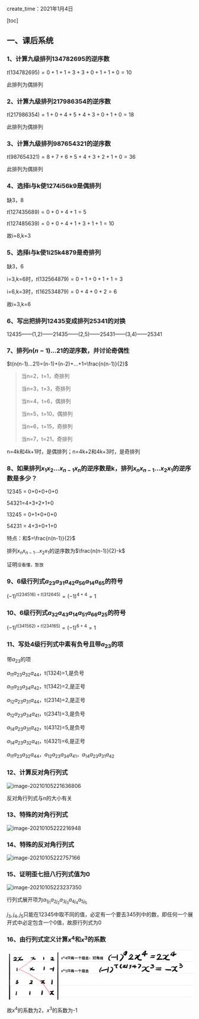 create_time：2021年1月4日

[toc]

## 一、课后系统

### 1、计算九级排列134782695的逆序数

$t(134782695)=0+1+1+3+3+0+1+1+0=10$

此排列为偶排列

### 2、计算九级排列217986354的逆序数

$t(217986354)=1+0+4+5+4+3+0+1+0=18$

此排列为偶排列

### 3、计算九级排列987654321的逆序数

$t(987654321)=8+7+6+5+4+3+2+1+0 = 36$

此排列为偶排列

### 4、选择i与k使1274i56k9是偶排列

缺3，8

$t(127435689)=0+0+4+1=5$

$t(127485639)=0+0+4+1+3+1+1=10$

故i=8,k=3

### 5、选择i与k使1i25k4879是奇排列

缺3，6

i=3,k=6时，$t(132564879)=0+1+0+1+1=3$

i=6,k=3时，$t(162534879)=0+4+0+2 = 6$

故i=3,k=6

### 6、写出把排列12435变成排列25341的对换

12435——(1,2)——21435——(2,5)——25431——(3,4)——25341



### 7、排列$n(n-1)...21$的逆序数，并讨论奇偶性

$t(n(n-1)...21)=(n-1)+(n-2)+...+1=\frac{n(n-1)}{2}$

> 当n=2，t=1，奇排列
>
> 当n=3，t=3，奇排列
>
> 当n=4，t=6，偶排列
>
> 当n=5，t=10，偶排列
>
> 当n=6，t=15，奇排列
>
> 当n=7，t=21，奇排列

n=4k和4k+1时，是偶排列；n=4k+2和4k+3时，是奇排列



### 8、如果排列$x_1x_2...x_{n-1}x_n$的逆序数是k，排列$x_nx_{n-1}...x_2x_1$的逆序数是多少？

12345 = 0+0+0+0+0

54321=4+3+2+1+0

13245 = 0+1+0+0+0

54231 = 4+3+0+1+0

特点：和$=\frac{n(n-1)}{2}$

排列$x_nx_{n-1}...x_2x_1$的逆序数为$\frac{n(n-1)}{2}-k$

证明`没看懂，暂放`



### 9、6级行列式$a_{23}a_{31}a_{42}a_{56}a_{14}a_{65}$的符号

$(-1)^{t(234516)+t(312645)} = (-1)^{4+4}=1$



### 10、6级行列式$a_{32}a_{43}a_{14}a_{51}a_{66}a_{25}$的符号

$(-1)^{t(341562)+t(234165)} = (-1)^{6+4}=1$



### 11、写处4级行列式中素有负号且带$a_{23}$的项

带$a_{23}$的项

$a_{11}a_{23}a_{32}a_{44}$，t(1324)=1​,是负号

$a_{11}a_{23}a_{34}a_{42}，$t(1342)=2,是正号​

$a_{12}a_{23}a_{31}a_{44}，$t(2314)=2,是正号

$a_{12}a_{23}a_{34}a_{41}，$t(2341)=3,是负号

$a_{14}a_{23}a_{31}a_{42}，$t(4312)=5,是负号

$a_{14}a_{23}a_{32}a_{41}，$t(4321)=6,是正号



$a_{11}a_{23}a_{32}a_{44}，a_{12}a_{23}a_{34}a_{41}，a_{14}a_{23}a_{31}a_{42}$



### 12、计算反对角行列式

![image-20210105221636806](C:\Users\lalalala\2020project\math\高等代数\images\行列式求解1.png)

反对角行列式与n的大小有关



### 13、特殊的对角行列式

![image-20210105222216948](C:\Users\lalalala\2020project\math\高等代数\images\行列式求解2.png)



### 14、特殊的反对角行列式

![image-20210105222757166](C:\Users\lalalala\2020project\math\高等代数\images\行列式求解3.png)



### 15、证明歪七扭八行列式值为0

![image-20210105223237350](C:\Users\lalalala\2020project\math\高等代数\images\行列式求解4.png)

行列式展开项为$a_{1j_1}a_{2j_2}a_{3j_3}a_{4j_4}a_{5j_5}$

$j_3,j_4,j_5$只能在12345中取不同的值，必定有一个要去345列中的数，即任何一个展开式中必定包含一个0值，故原行列式为0



### 16、由行列式定义计算$x^4$和$x^3$的系数

![image-20210105224250543](.\images\行列式求解5.png)

故$x^4$的系数为2，$x^3$的系数为-1







